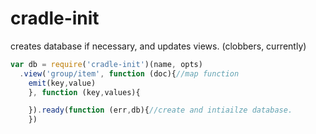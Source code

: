# cradle-init

creates database if necessary, and updates views. (clobbers, currently)

```javascript
var db = require('cradle-init')(name, opts)
  .view('group/item', function (doc){//map function
    emit(key,value)
    }, function (key,values){

    }).ready(function (err,db){//create and intiailze database.
    })
```